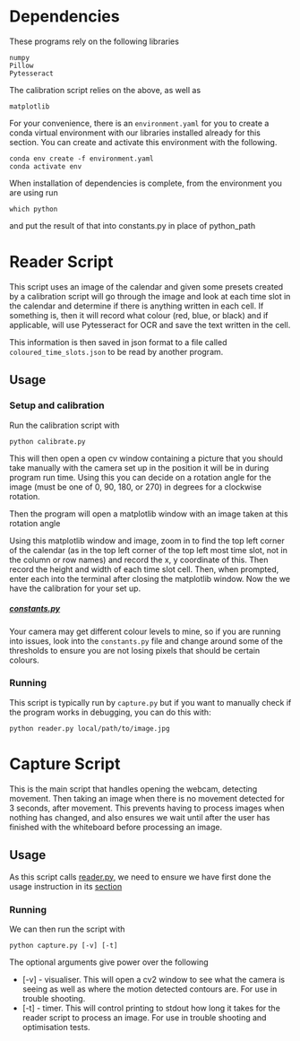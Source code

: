# Dependencies

These programs rely on the following libraries

```
numpy
Pillow
Pytesseract
```

The calibration script relies on the above, as well as

```
matplotlib
```

For your convenience, there is an `environment.yaml` for you to create a conda
virtual environment with our libraries installed already for this section.
You can create and activate this environment with the following.

```
conda env create -f environment.yaml
conda activate env
```

When installation of dependencies is complete, from the environment you are using
run 
```
which python
```
and put the result of that into constants.py in place of python_path

# Reader Script

This script uses an image of the calendar and given some presets created by a
calibration script will go through the image and look at each time slot in the
calendar and determine if there is anything written in each cell. If something
is, then it will record what colour (red, blue, or black) and if applicable, will
use Pytesseract for OCR and save the text written in the cell.

This information is then saved in json format to a file called `coloured_time_slots.json`
to be read by another program.

## Usage

### Setup and calibration

Run the calibration script with

```
python calibrate.py
```

This will then open a open cv window containing a picture that you should
take manually with the camera set up in the position it will be in during program
run time. Using this you can decide on a rotation angle for the image (must be one
of 0, 90, 180, or 270) in degrees for a clockwise rotation.

Then the program will open a matplotlib window with an image taken at this rotation
angle

Using this matplotlib window and image, zoom in to find the top left corner of the
calendar (as in the top left corner of the top left most time slot, not in the column
or row names) and record the x, y coordinate of this. Then record the height and width of
each time slot cell. Then, when prompted, enter each into the terminal after closing
the matplotlib window. Now the we have the calibration for your set up.

##### [constants.py](./constants.py)

Your camera may get different colour levels to mine, so if you are running into issues,
look into the `constants.py` file and change around some of the thresholds to ensure you
are not losing pixels that should be certain colours.

### Running

This script is typically run by `capture.py` but if you want to manually check if the
program works in debugging, you can do this with:

```
python reader.py local/path/to/image.jpg
```

# Capture Script

This is the main script that handles opening the webcam, detecting movement. Then
taking an image when there is no movement detected for 3 seconds, after movement.
This prevents having to process images when nothing has changed, and also ensures
we wait until after the user has finished with the whiteboard before processing
an image.

## Usage

As this script calls [reader.py](#reader-script), we need to ensure we have first done the usage
instruction in its [section](#setup-and-calibration)

### Running

We can then run the script with

```
python capture.py [-v] [-t]
```

The optional arguments give power over the following 

- [-v] - visualiser. This will open a cv2 window to see what the camera
is seeing as well as where the motion detected contours are. For use in trouble shooting.
- [-t] - timer. This will control printing to stdout how long it takes for the
reader script to process an image. For use in trouble shooting and optimisation tests.


